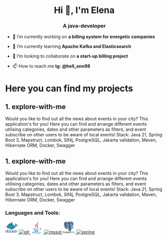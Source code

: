<h1 align="center">Hi 👋, I'm Elena</h1>
<h3 align="center">A java-developer</h3>

- 🔭 I’m currently working on **a billing system for energetic companies**

- 🌱 I’m currently learning **Apache Kafka and Elasticsearch**

- 👯 I’m looking to collaborate on **a start-up billing project**

- 📫 How to reach me **tg: @hell_enn98**

<h1 align="left">Here you can find my projects</h1>
<h2 align="left">1. explore-with-me</h2>
<p align="left">Would you like to find out all the news about events in your city? This application's for you! Here you can find and arrange different events utilising categories, dates and other parameters as filters, and event subscribe on other users to be aware of local events!
Stack: Java 21, Spring Boot 3, Mapstruct, Lombok, Slf4j, PostgreSQL, Jakarta validation, Maven, Hibernate ORM, Docker, Swagger</p>

<h2 align="left">1. explore-with-me</h2>
<p align="left">Would you like to find out all the news about events in your city? This application's for you! Here you can find and arrange different events utilising categories, dates and other parameters as filters, and event subscribe on other users to be aware of local events!
Stack: Java 21, Spring Boot 3, Mapstruct, Lombok, Slf4j, PostgreSQL, Jakarta validation, Maven, Hibernate ORM, Docker, Swagger</p>

<h3 align="left">Languages and Tools:</h3>
<p align="left"> <a href="https://www.docker.com/" target="_blank" rel="noreferrer"> <img src="https://raw.githubusercontent.com/devicons/devicon/master/icons/docker/docker-original-wordmark.svg" alt="docker" width="40" height="40"/> </a> <a href="https://git-scm.com/" target="_blank" rel="noreferrer"> <img src="https://www.vectorlogo.zone/logos/git-scm/git-scm-icon.svg" alt="git" width="40" height="40"/> </a> <a href="https://www.java.com" target="_blank" rel="noreferrer"> <img src="https://raw.githubusercontent.com/devicons/devicon/master/icons/java/java-original.svg" alt="java" width="40" height="40"/> </a> <a href="https://www.microsoft.com/en-us/sql-server" target="_blank" rel="noreferrer"> <img src="https://www.svgrepo.com/show/303229/microsoft-sql-server-logo.svg" alt="mssql" width="40" height="40"/> </a> <a href="https://www.postgresql.org" target="_blank" rel="noreferrer"> <img src="https://raw.githubusercontent.com/devicons/devicon/master/icons/postgresql/postgresql-original-wordmark.svg" alt="postgresql" width="40" height="40"/> </a> <a href="https://spring.io/" target="_blank" rel="noreferrer"> <img src="https://www.vectorlogo.zone/logos/springio/springio-icon.svg" alt="spring" width="40" height="40"/> </a> </p>
